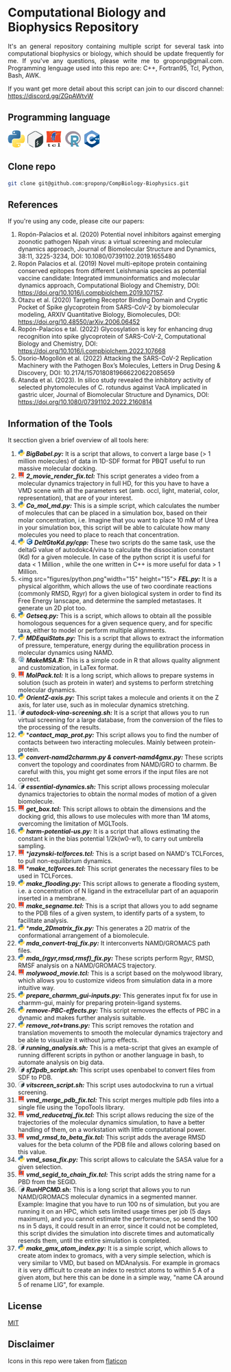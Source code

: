 # Computational Biology and Biophysics Repository
<div style="text-align: justify">
It's an general repository containing multiple script for several task into computational biophysics or biology, which should be update frequently for me.
If you've any questions, please write me to groponp@gmail.com. Programming lenguage used into this repo are: C++, Fortran95, Tcl, Python, Bash, AWK. 

If you want get more detail about this script can join to our discord channel: https://discord.gg/ZGpAWtvW 
</div>

## Programming language 
<img src="figures/python.png" width="40" height="40"> <img src="figures/gnu-bash.png" width="40" height="40"> <img src="figures/tcl.png" width="40" height="40"> <img src="figures/r.png" width="40" height="40"> <img src="figures/c-.png" width="40" height="40">

## Clone repo
```bash
git clone git@github.com:groponp/CompBiology-Biophysics.git
```

## References
If you're using any code, please cite our papers: 
1. Ropón-Palacios et al.  (2020) Potential novel inhibitors against emerging zoonotic pathogen Nipah virus: a virtual screening and molecular dynamics approach, Journal of Biomolecular Structure and Dynamics, 38:11, 3225-3234, DOI: 10.1080/07391102.2019.1655480
2. Ropón Palacios et al. (2019) Novel multi-epitope protein containing conserved epitopes from different Leishmania species as potential vaccine candidate: Integrated immunoinformatics and molecular dynamics approach, Computational Biology and Chemistry, DOI: https://doi.org/10.1016/j.compbiolchem.2019.107157.
3. Otazu et al. (2020) Targeting Receptor Binding Domain and Cryptic Pocket of Spike glycoprotein from SARS-CoV-2 by biomolecular modeling, ARXIV Quantitative Biology, Biomolecules, DOI: https://doi.org/10.48550/arXiv.2006.06452
4. Ropón-Palacios e tal. (2022) Glycosylation is key for enhancing drug recognition into spike glycoprotein of SARS-CoV-2, Computational Biology and Chemistry, DOI: https://doi.org/10.1016/j.compbiolchem.2022.107668
5. Osorio-Mogollón et al. (2022) Attacking the SARS-CoV-2 Replication Machinery with the Pathogen Box’s Molecules, Letters in Drug Desing & Discovery, DOI: 10.2174/1570180819666220622085659 
6. Atanda et al. (2023). In silico study revealed the inhibitory activity of selected phytomolecules of C. rotundus against VacA implicated in gastric ulcer, Journal of Biomolecular Structure and Dynamics, DOI: https://doi.org/10.1080/07391102.2022.2160814 


## Information of the Tools
It secction given a brief overview of all tools here: 
1. <img src="figures/python.png" width="15" height="15"> ***BigBabel.py:*** It is a script that allows, to convert a large base (> 1 million molecules) of data in 1D-SDF format for PBQT useful to run massive molecular docking.
2. <img src="figures/tcl.png" width="15" height="15"> ***2_movie_render_fix.tcl:*** This script generates a video from a molecular dynamics trajectory in full HD, for this you have to have a VMD scene with all the parameters set (amb. occl, light, material, color, representation), that are of your interest.
3. <img src="figures/python.png" width="15" height="15"> ***Co_mol_md.py:*** This is a simple script, which calculates the number of molecules that can be placed in a simulation box, based on their molar concentration, i.e. Imagine that you want to place 10 mM of Urea in your simulation box, this script will be able to calculate how many molecules you need to place to reach that concentration.
4. <img src="figures/python.png" width="15" height="15"> <img src="figures/c-.png" width="15" height="15"> ***DeltGtoKd.py/cpp:*** These two scripts do the same task, use the deltaG value of autodokc4/vina to calculate the dissociation constant (Kd) for a given molecule. In case of the python script it is useful for data < 1 Million , while the one written in C++ is more useful for data > 1 Million.
5. <img src="figures/python.png"width="15" height="15"> ***FEL.py:*** It is a physical algorithm, which allows the use of two coordinate reactions (commonly RMSD, Rgyr) for a given biological system in order to find its Free Energy lanscape, and determine the sampled metastases. It generate un 2D plot too. 
6. <img src="figures/python.png" width="15" height="15"> ***Getseq.py:*** This is a script, which allows to obtain all the possible homologous sequences for a given sequence query, and for specific taxa, either to model or perform multiple alignments.
7. <img src="figures/python.png" width="15" height="15"> ***MDEquiStats.py:*** This is a script that allows to extract the information of pressure, temperature, energy during the equilibration process in molecular dynamics using NAMD.
8. <img src="figures/r.png" width="15" height="15"> ***MakeMSA.R:*** This is a simple code in R that allows quality alignment and customization, in LaTex format.
9. <img src="figures/tcl.png" width="15" height="15"> ***MolPack.tcl:*** It is a long script, which allows to prepare systems in solution (such as protein in water) and systems to perform stretching molecular dynamics.
10. <img src="figures/python.png" width="15" height="15"> ***OrientZ-axis.py:*** This script takes a molecule and orients it on the Z axis, for later use, such as in molecular dynamics stretching.
11. <img src="figures/gnu-bash.png" width="15" height="15"> ***autodock-vina-screening.sh:*** It is a script that allows you to run virtual screening for a large database, from the conversion of the files to the processing of the results.
12. <img src="figures/python.png" width="15" height="15"> ****contact_map_prot.py:*** This script allows you to find the number of contacts between two interacting molecules. Mainly between protein-protein.
13. <img src="figures/python.png" width="15" height="15"> ***convert-namd2charmm.py & convert-namd4gmx.py:*** These scripts convert the topology and coordinates from NAMD/GRO to charmm. Be careful with this, you might get some errors if the input files are not correct.
14. <img src="figures/gnu-bash.png" width="15" height="15"> ***essential-dynamics.sh:*** This script allows processing molecular dynamics trajectories to obtain the normal modes of motion of a given biomolecule.
15. <img src="figures/tcl.png" width="15" height="15"> ***get_box.tcl:*** This script allows to obtain the dimensions and the docking grid, this allows to use molecules with more than 1M atoms, overcoming the limitation of MGLTools.
16. <img src="figures/python.png" width="15" height="15"> ***harm-potential-us.py:*** It is a script that allows estimating the constant k in the bias potential 1/2k(w0-w1), to carry out umbrella sampling.
17. <img src="figures/tcl.png" width="15" height="15"> ****jazynski-tclforces.tcl:*** This is a script based on NAMD's TCLForces, to pull non-equilibrium dynamics.
18. <img src="figures/tcl.png" width="15" height="15"> ****make_tclforces.tcl:*** This script generates the necessary files to be used in TCLForces.
19. <img src="figures/python.png" width="15" height="15"> ***make_flooding.py:*** This script allows to generate a flooding system, i.e. a concentration of N ligand in the extracellular part of an aquaporin inserted in a membrane.
20. <img src="figures/tcl.png" width="15" height="15"> ***make_segname.tcl:*** This is a script that allows you to add segname to the PDB files of a given system, to identify parts of a system, to facilitate analysis.
21. <img src="figures/python.png" width="15" height="15"> ****mda_2Dmatrix_fix.py:*** This generates a 2D matrix of the conformational arrangement of a biomolecule.
22. <img src="figures/python.png" width="15" height="15">  ***mda_convert-traj_fix.py:*** It interconverts NAMD/GROMACS path files.
23. <img src="figures/python.png" width="15" height="15"> ***mda_(rgyr,rmsd,rmsf)_fix.py:*** These scripts perform Rgyr, RMSD, RMSF analysis on a NAMD/GROMACS trajectory.
24. <img src="figures/tcl.png" width="15" height="15"> ***molywood_movie.tcl:*** This is a script based on the molywood library, which allows you to customize videos from simulation data in a more intuitive way.
25. <img src="figures/python.png" width="15" height="15"> ***prepare_charmm_gui-inputs.py:*** This generates input fix for use in charmm-gui, mainly for preparing protein-ligand systems. 
26. <img src="figures/python.png" width="15" height="15"> ***remove-PBC-effects.py:***  This script removes the effects of PBC in a dynamic and makes further analysis suitable.
27. <img src="figures/python.png" width="15" height="15"> ***remove_rot+trans.py:*** This script removes the rotation and translation movements to smooth the molecular dynamics trajectory and be able to visualize it without jump effects.
28. <img src="figures/gnu-bash.png" width="15" height="15"> ***running_analysis.sh:*** This is a meta-script that gives an example of running different scripts in python or another language in bash, to automate analysis on big data.
29. <img src="figures/gnu-bash.png" width="15" height="15"> ***sf2pdb_script.sh:*** This script uses openbabel to convert files from SDF to PDB.
30. <img src="figures/gnu-bash.png" width="15" height="15"> ***vitscreen_script.sh:*** This script uses autodockvina to run a virtual screening.
31. <img src="figures/tcl.png" width="15" height="15"> ***vmd_merge_pdb_fix.tcl:*** This script merges multiple pdb files into a single file using the TopoTools library.
32. <img src="figures/tcl.png" width="15" height="15"> ***vmd_reducetraj_fix.tcl:*** This script allows reducing the size of the trajectories of the molecular dynamics simulation, to have a better handling of them, on a workstation with little computational power.
33. <img src="figures/tcl.png" width="15" height="15"> ***vmd_rmsd_to_beta_fix.tcl:*** This script adds the average RMSD values for the beta column of the PDB file and allows coloring based on this value.
34. <img src="figures/python.png" width="15" height="15"> ***vmd_sasa_fix.py:*** This script allows to calculate the SASA value for a given selection.
35. <img src="figures/tcl.png" width="15" height="15"> ***vmd_segid_to_chain_fix.tcl:*** This script adds the string name for a PBD from the SEGID.
36. <img src="figures/gnu-bash.png" width="15" height="15"> ***RunHPCMD.sh:*** This is a long script that allows you to run NAMD/GROMACS molecular dynamics in a segmented manner. Example: Imagine that you have to run 100 ns of simulation, but you are running it on an HPC, which sets limited usage times per job (5 days maximum), and you cannot estimate the performance, so send the 100 ns in 5 days, it could result in an error, since it could not be completed, this script divides the simulation into discrete times and automatically resends them, until the entire simulation is completed.
37. <img src="figures/python.png" width="15" height="15"> ***make_gmx_atom_index.py:*** It is a simple script, which allows to create atom index to gromacs, with a very simple selection, which is very similar to VMD, but based on MDAnalysis. For example in gromacs it is very difficult to create an index to restrict atoms to within 5 A of a given atom, but here this can be done in a simple way, "name CA around 5 of rename LIG", for example.


## License 
[MIT](https://choosealicense.com/licenses/mit/)

## Disclaimer
Icons in this repo were taken from [flaticon](https://www.flaticon.com/free-icons/programming-language) 
